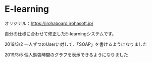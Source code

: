 # E-learning
オリジナル：https://irohaboard.irohasoft.jp/

自分の仕様に合わせて修正したE-learningシステムです。

2019/3/2
一人ずつのUserに対して、「SOAP」を書けるようになりました

2019/3/5
個人勉強時間のグラフを表示できるようになりました
